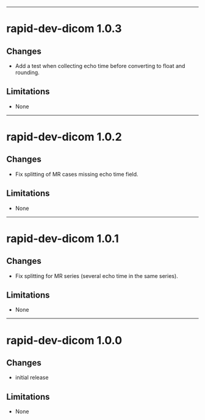 ******************************************************************************
# rapid-dev-dicom 1.0.3
## Changes
- Add a test when collecting echo time before converting to float and rounding.

## Limitations
- None

******************************************************************************
# rapid-dev-dicom 1.0.2
## Changes
- Fix splitting of MR cases missing echo time field.

## Limitations
- None

******************************************************************************
# rapid-dev-dicom 1.0.1
## Changes
- Fix splitting for MR series (several echo time in the same series).

## Limitations
- None

******************************************************************************
# rapid-dev-dicom 1.0.0
## Changes
- initial release

## Limitations
- None
